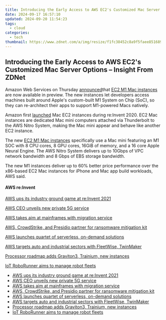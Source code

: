```yaml
---
title: Introducing the Early Access to AWS EC2's Customized Mac Server Options – Insight From ZDNet
date: 2024-09-17 16:57:10
updated: 2024-09-20 11:54:23
tags:
  - cloud
categories:
  - tech
thumbnail: https://www.zdnet.com/a/img/resize/f1fc38452c8a9f5faee8516894d5d99d83dab71c/2021/04/23/3a113ee5-101b-4202-8bfd-d5b7f04e4f71/apple-mac-mini-m1-best-desktops.jpg?width=278&height=156&fit=crop&auto=webp
---
```


## Introducing the Early Access to AWS EC2's Customized Mac Server Options – Insight From ZDNet

Amazon Web Services on Thursday [announced](https://buy.geni.us/Proxy.ashx?TSID=368250&GR%5FURL=https%3A%2F%2Faws.amazon.com%2Fblogs%2Faws%2Fuse-amazon-ec2-m1-mac-instances-to-build-test-macos-ios-ipados-tvos-and-watchos-apps%2F%3Ftag%3Dzd-buy-button-20%26ascsubtag%3D%5F%5FCOM%5FCLICK%5FID%5F%5F%7C5f9c5e12-ea86-4072-a390-0df8a47225cd%7Cdtp&dtb=1)that [EC2 M1 Mac instances](https://buy.geni.us/Proxy.ashx?TSID=368250&GR%5FURL=https%3A%2F%2Faws.amazon.com%2Fec2%2Finstance-types%2Fmac%2F%3Ftag%3Dzd-buy-button-20%26ascsubtag%3D%5F%5FCOM%5FCLICK%5FID%5F%5F%7C5f9c5e12-ea86-4072-a390-0df8a47225cd%7Cdtp&dtb=1) are now available in preview. The new instances let developers access machines built around Apple's custom-built M1 System on Chip (SoC), so they can re-architect their apps to support M1-powered Macs natively. 

Amazon first [launched](https://www.zdnet.com/article/aws-offers-mac-ec2-instances-here-what-it-means-for-apple/) Mac EC2 instances during re:Invent 2020\. EC2 Mac instances are dedicated Mac mini computers attached via Thunderbolt to the AWS Nitro System, making the Mac mini appear and behave like another EC2 instance. 

The new [EC2 M1 Mac instances](https://buy.geni.us/Proxy.ashx?TSID=368250&GR%5FURL=https%3A%2F%2Faws.amazon.com%2Fec2%2Finstance-types%2Fmac%2F%3Ftag%3Dzd-buy-button-20%26ascsubtag%3D%5F%5FCOM%5FCLICK%5FID%5F%5F%7C5f9c5e12-ea86-4072-a390-0df8a47225cd%7Cdtp&dtb=1) specifically use a Mac mini featuring an M1 SOC with 8 CPU cores, 8 GPU cores, 16GiB of memory, and a 16 core Apple Neural Engine. The AWS Nitro System delivers up to 10Gbps of VPC network bandwidth and 8 Gbps of EBS storage bandwidth.

The new M1 instances deliver up to 60% better price performance over the x86-based EC2 Mac instances for iPhone and Mac app build workloads, AWS said. 

#### AWS re:Invent

[AWS ups its industry ground game at re:Invent 2021](https://www.zdnet.com/article/aws-ups-its-industry-ground-game-at-reinvent-2021/ "AWS ups its industry ground game at re:Invent 2021")

[AWS CEO unveils new private 5G service](https://www.zdnet.com/article/aws-ceo-announces-private-5g-at-reinvent-2021/ "AWS CEO unveils new private 5G service")

[AWS takes aim at mainframes with migration service](https://www.zdnet.com/article/aws-takes-aim-at-mainframes-with-migration-service/ "AWS takes aim at mainframes with migration service")

[AWS, CrowdStrike, and Presidio partner for ransomware mitigation kit](https://www.zdnet.com/article/amazon-web-services-crowdstrike-and-presidio-partner-for-ransomware-mitigation-kit/ "AWS, CrowdStrike, and Presidio partner for ransomware mitigation kit")

[AWS launches quartet of serverless, on-demand solutions](https://www.zdnet.com/article/aws-goes-all-in-on-serverless-on-demand-solutions-with-quartet-of-launches/ "AWS launches quartet of serverless, on-demand solutions")

[AWS targets auto and industrial sectors with FleetWise, TwinMaker](https://www.zdnet.com/article/aws-targets-auto-and-industrial-sectors-with-fleetwise-twinmaker/ "AWS targets auto and industrial sectors with FleetWise, TwinMaker")

[Processor roadmap adds Graviton3, Trainium, new instances](https://www.zdnet.com/article/aws-fleshes-out-processor-roadmap-with-graviton3-trainium-new-instances/ "Processor roadmap adds Graviton3, Trainium, new instances")

[IoT RoboRunner aims to manage robot fleets](https://www.zdnet.com/article/aws-launches-aws-iot-roborunner-aims-to-manage-robot-fleets/ "IoT RoboRunner aims to manage robot fleets")

* [AWS ups its industry ground game at re:Invent 2021](https://www.zdnet.com/article/aws-ups-its-industry-ground-game-at-reinvent-2021/ "AWS ups its industry ground game at re:Invent 2021")
* [AWS CEO unveils new private 5G service](https://www.zdnet.com/article/aws-ceo-announces-private-5g-at-reinvent-2021/ "AWS CEO unveils new private 5G service")
* [AWS takes aim at mainframes with migration service](https://www.zdnet.com/article/aws-takes-aim-at-mainframes-with-migration-service/ "AWS takes aim at mainframes with migration service")
* [AWS, CrowdStrike, and Presidio partner for ransomware mitigation kit](https://www.zdnet.com/article/amazon-web-services-crowdstrike-and-presidio-partner-for-ransomware-mitigation-kit/ "AWS, CrowdStrike, and Presidio partner for ransomware mitigation kit")
* [AWS launches quartet of serverless, on-demand solutions](https://www.zdnet.com/article/aws-goes-all-in-on-serverless-on-demand-solutions-with-quartet-of-launches/ "AWS launches quartet of serverless, on-demand solutions")
* [AWS targets auto and industrial sectors with FleetWise, TwinMaker](https://www.zdnet.com/article/aws-targets-auto-and-industrial-sectors-with-fleetwise-twinmaker/ "AWS targets auto and industrial sectors with FleetWise, TwinMaker")
* [Processor roadmap adds Graviton3, Trainium, new instances](https://www.zdnet.com/article/aws-fleshes-out-processor-roadmap-with-graviton3-trainium-new-instances/ "Processor roadmap adds Graviton3, Trainium, new instances")
* [IoT RoboRunner aims to manage robot fleets](https://www.zdnet.com/article/aws-launches-aws-iot-roborunner-aims-to-manage-robot-fleets/ "IoT RoboRunner aims to manage robot fleets")

<ins class="adsbygoogle"
     style="display:block"
     data-ad-format="autorelaxed"
     data-ad-client="ca-pub-7571918770474297"
     data-ad-slot="1223367746"></ins>



<ins class="adsbygoogle"
     style="display:block"
     data-ad-client="ca-pub-7571918770474297"
     data-ad-slot="8358498916"
     data-ad-format="auto"
     data-full-width-responsive="true"></ins>

